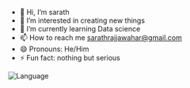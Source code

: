 - 👋 Hi, I’m sarath
- 👀 I’m interested in creating new things
- 🌱 I’m currently learning Data science
- 📫 How to reach me sarathrajjawahar@gmail.com
- 😄 Pronouns: He/Him
- ⚡ Fun fact: nothing but serious

![Language](https://img.shields.io/badge/Language-Python-blue)
